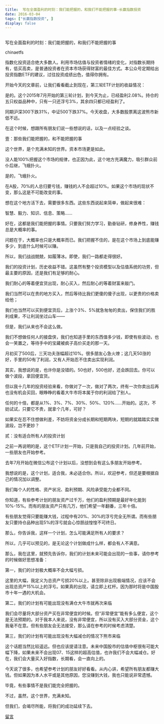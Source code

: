 ```yaml
---
title:  写在全面盈利的时刻：我们能把握的，和我们不能把握的事-长赢指数投资
date: 2016-03-04
tags: ["长赢指数投资", ]
display: false
---
```



## 



写在全面盈利的时刻：我们能把握的，和我们不能把握的事




chinaetfs




指数化投资适合绝大多数人。利用市场估值与投资者情绪的变化，对指数长期持有，低买高卖，是普通投资者在资本市场获得财富的最佳方式。本公众号定期给出投资指数ETF的建议，过往投资成绩出色，值得你拥有。


开始今天的文章前，让我们看看截止到现在，第三轮ETF计划的收益情况：





是的。这个2015年7月开始的第三轮计划，到今天为止，已经盈利2.08%。持仓的五只权益品种中，只有一只还浮亏3%，其余四只都已经盈利了。



同期沪深300下跌31%，中证500下跌37%。今天收盘，大多数股票离这波熊市新低不远。





在这个时候，想跟所有朋友们说一些想说的话，以及一点经验之谈。



壹：那些我们能把握的，和不能把握的事



这个世界，是个充满未知的世界。资本市场更是如此。



没人能100%把握这个市场的规律，也正因为此，这个地方充满魔力，吸引群众前仆后继，飞蛾扑火。



是的，飞蛾扑火。



在A股，70%的人总归要亏钱，赚钱的人不会超过10%。如果这个市场的现状不变，那么这是不可能改变的事。



想在这个地方活下去，需要很多东西。这些东西说起来简单，做起来很难：



智慧、毅力、知识、信息、策略……



好在，这都是我们能把握的事情。只要我们努力学习，勤奋钻研，修身养性，赚钱总是大概率的事。



问题在于，大概率也只是大概率而已。我们把握不住的，是在这个市场上到底能赚多少，到底什么时候可以赚。



所以，我们战战兢兢，如履薄冰。即使，我们一路都走得很好。



我们的投资计划，历史收益不错。这虽然有整个投资模型以及估值系统的功劳，但最主要的原因，还是我们有足够的耐心。



我们耐心的等着便宜货出现，耐心买入，然后耐心的等着财富来敲门。



我们当然可以在贵的地方买入，然后等待比我们更傻的傻子出现，以更贵的价格卖给他；



我们也当然可以买到便宜货后，上涨个3%、5%就急匆匆的卖出，保住我们的胜利成果，不让利润坐过山车——



但是，我们从来也不会这么做。



我们不想做任何人的接盘侠，我们也知道手里的东西值多少钱，即使有些波动，也会一笑置之，等待手中的宝藏被疯子高价买走的那一天。



月初买了500后，三天功夫涨幅超过10%。很多朋友心急火燎；这几天50涨的好，手里的50有了利润，又有人开始忍不住卖出实现利润。



其实，我想说的是，也许你是没错的。50也好，500也好，还会跌回去。你可以做个波段，拿回便宜货。



但以我十几年的投资经验来看，你做对了一次，做对了两次，终有一次你卖出后再也没有机会买回，眼睁睁的看着大牛市将本属于你的利润给了别人。



任何的十倍，都是从1%、3%、7%、30%、50%、120%……开始的。这次，不妨试试，只要它不贵，就拿个几年，可好？



如果实在忍不住想做利差，不妨将资金分成长期和短期两块，短期的就踏踏实实做波段，岂不更妙？



贰：没有适合所有人的投资计划



之前一再说明的是，这个ETF计划一开始，只是我自己的投资计划。几年前开始，一些朋友也开始参考。



去年7月开始在微信公布这个计划以后，没想到会有这么多朋友开始参考。



我想说的是，这个计划，适合我，未必适合你。所以，欢迎参考，但还是要根据自己的情况加以调整。



我们每个人的性格、资产状况、盈利预期、风险承受能力全都不同。



你知道，有些参考计划的朋友资产过千万，他们的盈利预期是最好年化能到10%-15%。而有的朋友资产只有几万，他们希望一年翻番，三年十倍。



有些朋友觉得只要能赚大钱，过程中有20%、30%的浮亏完全无所谓。而有些朋友只要持仓品种出现5%的浮亏就会心惊胆战惶惶不可终日。



那么，你告诉我，这样一个计划，怎么可能满足所有人的要求？



所以，几乎可以预见的，是无论这个计划做成什么样，都会有人不满意。



那么，我在这里，就预先告诉你，我们的计划未来可能会出现的一些事，请你参考的时候做好思想准备：



第一，我们的计划极大概率不会大幅亏损。



这里的大幅，我定义为总资产亏损20%以上。甚至除非出现极端情况，应该不会出现总资产15%以上的浮亏。如果真的出现，请立即上杠杆。因为那时将是中国股市十年一遇的大机会。



第二，我们的计划有可能出现没有满仓大牛市就再次来临



我们会尽量将大部分资产买在非常便宜的时候。但“非常便宜”能有多么便宜，这个是无法预期的。对于我本人来说，没有非常便宜，所以没有买入大部分资金，这个我毫不在意。但有些朋友会无法接受，那么请在参考的时候考虑清楚。



第三，我们的计划有可能出现没有大幅减仓的情况下熊市来临



这个话题当然比较遥远。但也应该提请注意。未来中国股市的估值中枢很有可能大幅下降，如果未来不会出现07、15这样的超高估值，也许我们不会大幅减仓。好在，我们会大量买入好指数，长期看，会一直向上的。





今天说了很多，也希望参考计划的朋友好好看看。从内心讲，希望所有朋友都赚大钱。但如果因为本人水平或是其他原因，您没赚到大钱，我也只能说非常遗憾。



毕竟，有些事情不是我们能完全把握的。



不过，虽然，这个世界，充满未知。



但我们，会竭尽所能，将我们的成功延续下去。





















[留言](javascript:;)